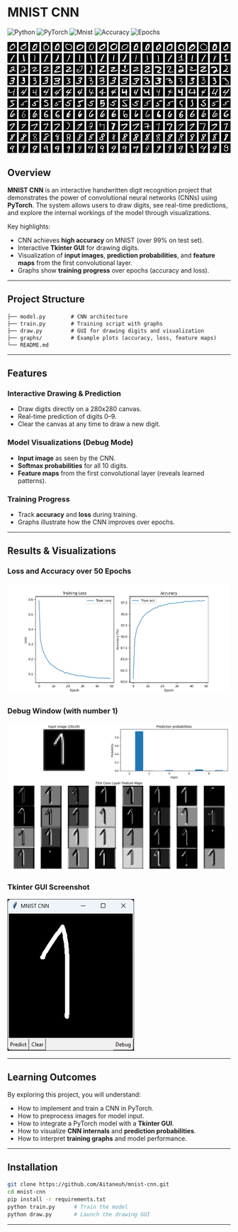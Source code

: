 # MNIST CNN

![Python](https://img.shields.io/badge/python-3.11-blue)
![PyTorch](https://img.shields.io/badge/pytorch-2.0-orange)
![Mnist](https://img.shields.io/badge/mnist-dataset-white)
![Accuracy](https://img.shields.io/badge/accuracy-98%25-brightgreen)
![Epochs](https://img.shields.io/badge/epochs-50-blue)

![mnist](images/mnist.png)

## Overview

**MNIST CNN** is an interactive handwritten digit recognition project that demonstrates the power of convolutional neural networks (CNNs) using **PyTorch**. The system allows users to draw digits, see real-time predictions, and explore the internal workings of the model through visualizations.

Key highlights:

* CNN achieves **high accuracy** on MNIST (over 99% on test set).
* Interactive **Tkinter GUI** for drawing digits.
* Visualization of **input images**, **prediction probabilities**, and **feature maps** from the first convolutional layer.
* Graphs show **training progress** over epochs (accuracy and loss).

---

## Project Structure

```text
├── model.py        # CNN architecture
├── train.py        # Training script with graphs
├── draw.py         # GUI for drawing digits and visualization
├── graphs/         # Example plots (accuracy, loss, feature maps)
└── README.md
```

---

## Features

### Interactive Drawing & Prediction

* Draw digits directly on a 280x280 canvas.
* Real-time prediction of digits 0–9.
* Clear the canvas at any time to draw a new digit.

### Model Visualizations (Debug Mode)

* **Input image** as seen by the CNN.
* **Softmax probabilities** for all 10 digits.
* **Feature maps** from the first convolutional layer (reveals learned patterns).

### Training Progress

* Track **accuracy** and **loss** during training.
* Graphs illustrate how the CNN improves over epochs.

---

## Results & Visualizations

### Loss and Accuracy over 50 Epochs

![Accuracy Graph](graphs/training.png)

### Debug Window (with number 1)

![Debug Window](graphs/debug.png)

### Tkinter GUI Screenshot

![GUI Screenshot](graphs/gui.png)

---

## Learning Outcomes

By exploring this project, you will understand:

* How to implement and train a CNN in PyTorch.
* How to preprocess images for model input.
* How to integrate a PyTorch model with a **Tkinter GUI**.
* How to visualize **CNN internals** and **prediction probabilities**.
* How to interpret **training graphs** and model performance.

---

## Installation

```bash
git clone https://github.com/Aitaneuh/mnist-cnn.git
cd mnist-cnn
pip install -r requirements.txt
python train.py      # Train the model
python draw.py       # Launch the drawing GUI
```

---
